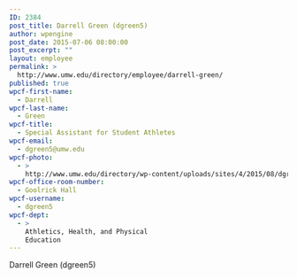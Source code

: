 ```yaml
---
ID: 2384
post_title: Darrell Green (dgreen5)
author: wpengine
post_date: 2015-07-06 08:00:00
post_excerpt: ""
layout: employee
permalink: >
  http://www.umw.edu/directory/employee/darrell-green/
published: true
wpcf-first-name:
  - Darrell
wpcf-last-name:
  - Green
wpcf-title:
  - Special Assistant for Student Athletes
wpcf-email:
  - dgreen5@umw.edu
wpcf-photo:
  - >
    http://www.umw.edu/directory/wp-content/uploads/sites/4/2015/08/dgreen.jpg
wpcf-office-room-number:
  - Goolrick Hall
wpcf-username:
  - dgreen5
wpcf-dept:
  - >
    Athletics, Health, and Physical
    Education
---
```

Darrell Green (dgreen5)